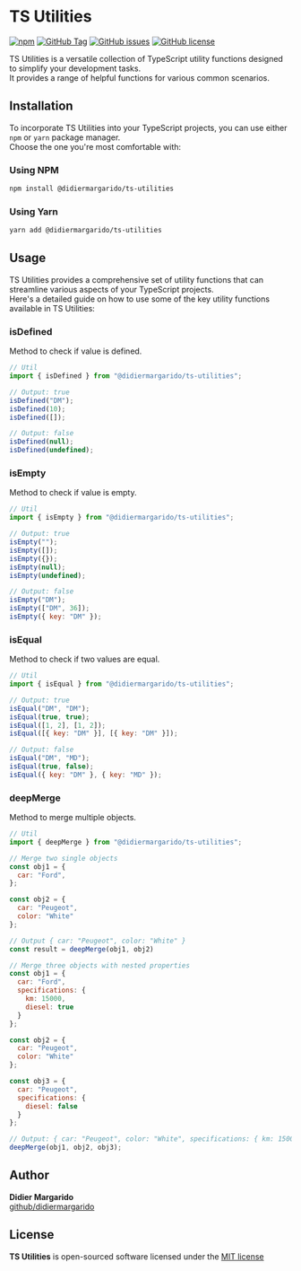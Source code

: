# TS Utilities
[![npm](https://img.shields.io/npm/dt/@didiermargarido/ts-utilities.svg?style=for-the-badge)](https://www.npmjs.com/package/@didiermargarido/ts-utilities)
[![GitHub Tag](https://img.shields.io/github/release/didiermargarido/ts-utilities.svg?style=for-the-badge)](https://github.com/didiermargarido/ts-utilities/releases)
[![GitHub issues](https://img.shields.io/github/issues/didiermargarido/ts-utilities.svg?style=for-the-badge)](https://github.com/didiermargarido/ts-utilities/issues)
[![GitHub license](https://img.shields.io/badge/license-MIT-blue.svg?style=for-the-badge)](https://github.com/didiermargarido/ts-utilities/blob/master/LICENSE)

TS Utilities is a versatile collection of TypeScript utility functions designed to simplify your development tasks.\
It provides a range of helpful functions for various common scenarios.

## Installation
To incorporate TS Utilities into your TypeScript projects, you can use either `npm` or `yarn` package manager.\
Choose the one you're most comfortable with:

### Using NPM
```bash
npm install @didiermargarido/ts-utilities
```

### Using Yarn
```bash
yarn add @didiermargarido/ts-utilities
```

## Usage
TS Utilities provides a comprehensive set of utility functions that can streamline various aspects of your TypeScript projects.\
Here's a detailed guide on how to use some of the key utility functions available in TS Utilities:

### isDefined
Method to check if value is defined.

```js
// Util
import { isDefined } from "@didiermargarido/ts-utilities";

// Output: true
isDefined("DM");
isDefined(10);
isDefined([]);

// Output: false
isDefined(null);
isDefined(undefined); 
```

### isEmpty
Method to check if value is empty.

```js
// Util
import { isEmpty } from "@didiermargarido/ts-utilities";

// Output: true
isEmpty("");
isEmpty([]);
isEmpty({});
isEmpty(null);
isEmpty(undefined);

// Output: false
isEmpty("DM");
isEmpty(["DM", 36]);
isEmpty({ key: "DM" }); 
```

### isEqual
Method to check if two values are equal.

```js
// Util
import { isEqual } from "@didiermargarido/ts-utilities";

// Output: true
isEqual("DM", "DM");
isEqual(true, true);
isEqual([1, 2], [1, 2]);
isEqual([{ key: "DM" }], [{ key: "DM" }]);

// Output: false
isEqual("DM", "MD");
isEqual(true, false);
isEqual({ key: "DM" }, { key: "MD" }); 
```

### deepMerge
Method to merge multiple objects.

```js
// Util
import { deepMerge } from "@didiermargarido/ts-utilities";

// Merge two single objects
const obj1 = { 
  car: "Ford",
};

const obj2 = { 
  car: "Peugeot", 
  color: "White"
};

// Output { car: "Peugeot", color: "White" }
const result = deepMerge(obj1, obj2)

// Merge three objects with nested properties
const obj1 = { 
  car: "Ford", 
  specifications: { 
    km: 15000, 
    diesel: true 
  } 
};

const obj2 = { 
  car: "Peugeot", 
  color: "White"
};

const obj3 = { 
  car: "Peugeot", 
  specifications: { 
    diesel: false
  } 
};

// Output: { car: "Peugeot", color: "White", specifications: { km: 15000, diesel: false } }
deepMerge(obj1, obj2, obj3);
```

## Author
**Didier Margarido**\
[github/didiermargarido](https://github.com/didiermargarido)

## License
**TS Utilities** is open-sourced software licensed under the [MIT license](LICENSE)